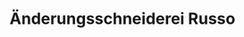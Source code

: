 ---
title: "Änderungsschneiderei Russo"
url: /hagen/aenderungsschneiderei-russo/
shop: Schneiderei
---
